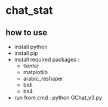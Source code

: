 # chat_stat
## how to use
* install python
* install pip
* install required packages :
  * tkinter
  * matplotlib
  * arabic_reshaper
  * bidi
  * bs4
* run from cmd : python GChat_v3.py
